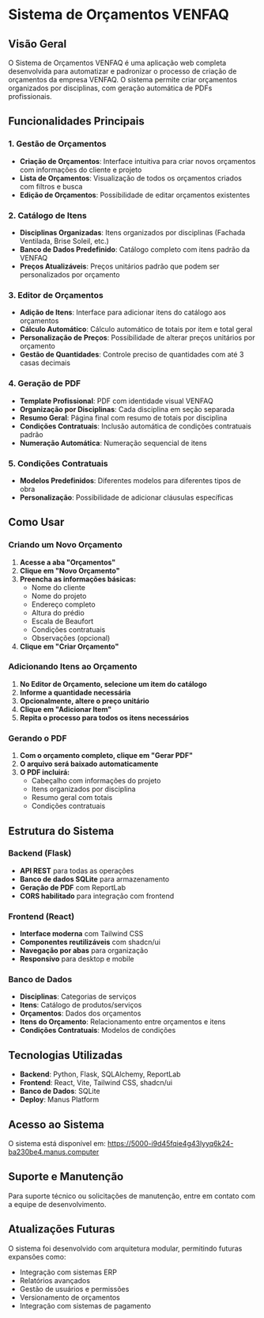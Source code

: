 # Sistema de Orçamentos VENFAQ

## Visão Geral

O Sistema de Orçamentos VENFAQ é uma aplicação web completa desenvolvida para automatizar e padronizar o processo de criação de orçamentos da empresa VENFAQ. O sistema permite criar orçamentos organizados por disciplinas, com geração automática de PDFs profissionais.

## Funcionalidades Principais

### 1. Gestão de Orçamentos
- **Criação de Orçamentos**: Interface intuitiva para criar novos orçamentos com informações do cliente e projeto
- **Lista de Orçamentos**: Visualização de todos os orçamentos criados com filtros e busca
- **Edição de Orçamentos**: Possibilidade de editar orçamentos existentes

### 2. Catálogo de Itens
- **Disciplinas Organizadas**: Itens organizados por disciplinas (Fachada Ventilada, Brise Soleil, etc.)
- **Banco de Dados Predefinido**: Catálogo completo com itens padrão da VENFAQ
- **Preços Atualizáveis**: Preços unitários padrão que podem ser personalizados por orçamento

### 3. Editor de Orçamentos
- **Adição de Itens**: Interface para adicionar itens do catálogo aos orçamentos
- **Cálculo Automático**: Cálculo automático de totais por item e total geral
- **Personalização de Preços**: Possibilidade de alterar preços unitários por orçamento
- **Gestão de Quantidades**: Controle preciso de quantidades com até 3 casas decimais

### 4. Geração de PDF
- **Template Profissional**: PDF com identidade visual VENFAQ
- **Organização por Disciplinas**: Cada disciplina em seção separada
- **Resumo Geral**: Página final com resumo de totais por disciplina
- **Condições Contratuais**: Inclusão automática de condições contratuais padrão
- **Numeração Automática**: Numeração sequencial de itens

### 5. Condições Contratuais
- **Modelos Predefinidos**: Diferentes modelos para diferentes tipos de obra
- **Personalização**: Possibilidade de adicionar cláusulas específicas

## Como Usar

### Criando um Novo Orçamento

1. **Acesse a aba "Orçamentos"**
2. **Clique em "Novo Orçamento"**
3. **Preencha as informações básicas:**
   - Nome do cliente
   - Nome do projeto
   - Endereço completo
   - Altura do prédio
   - Escala de Beaufort
   - Condições contratuais
   - Observações (opcional)
4. **Clique em "Criar Orçamento"**

### Adicionando Itens ao Orçamento

1. **No Editor de Orçamento, selecione um item do catálogo**
2. **Informe a quantidade necessária**
3. **Opcionalmente, altere o preço unitário**
4. **Clique em "Adicionar Item"**
5. **Repita o processo para todos os itens necessários**

### Gerando o PDF

1. **Com o orçamento completo, clique em "Gerar PDF"**
2. **O arquivo será baixado automaticamente**
3. **O PDF incluirá:**
   - Cabeçalho com informações do projeto
   - Itens organizados por disciplina
   - Resumo geral com totais
   - Condições contratuais

## Estrutura do Sistema

### Backend (Flask)
- **API REST** para todas as operações
- **Banco de dados SQLite** para armazenamento
- **Geração de PDF** com ReportLab
- **CORS habilitado** para integração com frontend

### Frontend (React)
- **Interface moderna** com Tailwind CSS
- **Componentes reutilizáveis** com shadcn/ui
- **Navegação por abas** para organização
- **Responsivo** para desktop e mobile

### Banco de Dados
- **Disciplinas**: Categorias de serviços
- **Itens**: Catálogo de produtos/serviços
- **Orçamentos**: Dados dos orçamentos
- **Itens do Orçamento**: Relacionamento entre orçamentos e itens
- **Condições Contratuais**: Modelos de condições

## Tecnologias Utilizadas

- **Backend**: Python, Flask, SQLAlchemy, ReportLab
- **Frontend**: React, Vite, Tailwind CSS, shadcn/ui
- **Banco de Dados**: SQLite
- **Deploy**: Manus Platform

## Acesso ao Sistema

O sistema está disponível em: https://5000-i9d45fqie4g43lyyq6k24-ba230be4.manus.computer

## Suporte e Manutenção

Para suporte técnico ou solicitações de manutenção, entre em contato com a equipe de desenvolvimento.

## Atualizações Futuras

O sistema foi desenvolvido com arquitetura modular, permitindo futuras expansões como:
- Integração com sistemas ERP
- Relatórios avançados
- Gestão de usuários e permissões
- Versionamento de orçamentos
- Integração com sistemas de pagamento

